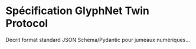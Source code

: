 # Spécification GlyphNet Twin Protocol
Décrit format standard JSON Schema/Pydantic pour jumeaux numériques...